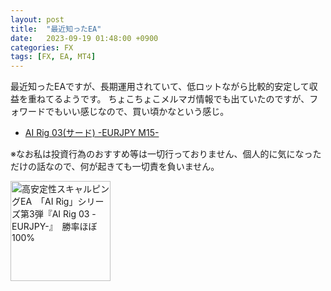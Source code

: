 ```yaml
---
layout: post
title:  "最近知ったEA"
date:   2023-09-19 01:48:00 +0900
categories: FX
tags: [FX, EA, MT4]
---
```

最近知ったEAですが、長期運用されていて、低ロットながら比較的安定して収益を重ねてるようです。
ちょこちょこメルマガ情報でも出ていたのですが、フォワードでもいい感じなので、買い頃かなという感じ。

* <a href="https://www.gogojungle.co.jp/re/KnOjrBvA6l0dV1S" rel="nofollow">AI Rig 03(サード) -EURJPY M15-</a><img border="0" style="display:none;" width="0" height="0" src="https://www.gogojungle.co.jp/re/img/KnOjrBvA6l0dV1S" alt="高安定性スキャルピングEA　「AI Rig」シリーズ第3弾『AI Rig 03 -EURJPY-』　勝率ほぼ100% | GogoJungle"/>

※なお私は投資行為のおすすめ等は一切行っておりません、個人的に気になっただけの話なので、何が起きても一切責を負いません。

<a href="https://www.gogojungle.co.jp/re/bdWjBLDHZ1OAAD3" rel="nofollow"><img src="https://img.gogojungle.co.jp/products/18190/banners/1/2636" width="160px" alt="高安定性スキャルピングEA　「AI Rig」シリーズ第3弾『AI Rig 03 -EURJPY-』　勝率ほぼ100%" style="border: 0;"/></a><img border="0" style="display:none;" width="0" height="0" src="https://www.gogojungle.co.jp/re/img/bdWjBLDHZ1OAAD3" alt="高安定性スキャルピングEA　「AI Rig」シリーズ第3弾『AI Rig 03 -EURJPY-』　勝率ほぼ100% | GogoJungle"/>
